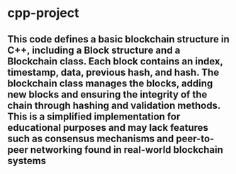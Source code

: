 # cpp-project

## This code defines a basic blockchain structure in C++, including a Block structure and a Blockchain class. Each block contains an index, timestamp, data, previous hash, and hash. The blockchain class manages the blocks, adding new blocks and ensuring the integrity of the chain through hashing and validation methods. This is a simplified implementation for educational purposes and may lack features such as consensus mechanisms and peer-to-peer networking found in real-world blockchain systems
